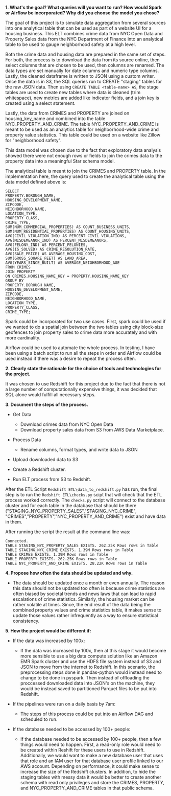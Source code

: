 **1. What's the goal? What queries will you want to run? How would Spark or Airflow be incorporated? Why did you choose the model you chose?**

The goal of this project is to simulate data aggregation from several sources into one analytical table that can be used as part of a website UI for a housing business. This ELT combines crime data from NYC Open Data and Property Sales data from the NYC Department of Finance into an analytical table to be used to gauge neighborhood safety at a high level.

Both the crime data and housing data are prepared in the same set of steps. For both, the process is to download the data from its source online, then select columns that are chosen to be used, then columns are renamed. The data types are set manually for date columns and numeric type columns. Lastly, the cleaned dataframe is written to JSON using a custom writer. Once the data is in S3, the SQL queries run to CREATE "staging" tables for the raw JSON data. Then using `CREATE TABLE <table-name> AS`, the stage tables are used to create new tables where data is cleaned (trim whitespace), new metrics are added like indicator fields, and a join key is created using a select statement.

Lastly, the data from CRIMES and PROPERTY are joined on housing_key_name and combined into the table NYC_PROPERTY_AND_CRIME. The table NYC_PROPERTY_AND_CRIME is meant to be used as an analytics table for neighborhood-wide crime and property value statistics. This table could be used on a website like Zillow for "neighborhood safety".

This data model was chosen due to the fact that exploratory data analysis showed there were not enough rows or fields to join the crimes data to the property data into a meaningful Star schema model. 

The analytical table is meant to join the CRIMES and PROPERTY table. In the implementation here, the query used to create the analytical table using the data model defined above is:
```
SELECT 
PROPERTY.BOROUGH_NAME,
HOUSING_DEVELOPMENT_NAME, 
ZIPCODE,
NEIGHBORHOOD_NAME,
LOCATION_TYPE,
PROPERTY_CLASS,
CRIME_TYPE,
SUM(NUM_COMMERCIAL_PROPERTIES) AS COUNT_BUSINESS_UNITS,
SUM(NUM_RESIDENTIAL_PROPERTIES) AS COUNT_HOUSING_UNITS,
AVG(CIVIL_VIOLATION_IND) AS PERCENT_CIVIL_VIOLATIONS,
AVG(MISDEMEANOR_IND) AS PERCENT_MISDEMEANORS,
AVG(FELONY_IND) AS PERCENT_FELONIES,
AVG(IS_SOLVED) AS CRIME_RESOLUTION_RATE,
AVG(SALE_PRICE) AS AVERAGE_HOUSING_COST,
SUM(GROSS_SQUARE_FEET) AS LAND_AREA,
AVG(YEARS_SINCE_BUILT) AS AVERAGE_NEIGHBORHOOD_AGE
FROM CRIMES
JOIN PROPERTY
ON CRIMES.HOUSING_NAME_KEY = PROPERTY.HOUSING_NAME_KEY
GROUP BY 
PROPERTY.BOROUGH_NAME,
HOUSING_DEVELOPMENT_NAME, 
ZIPCODE,
NEIGHBORHOOD_NAME,
LOCATION_TYPE,
PROPERTY_CLASS,
CRIME_TYPE;
```
Spark could be incorporated for two use cases. First, spark could be used if we wanted to do a spatial join between the two tables using city block-size geofences to join property sales to crime data more accurately and with more cardinality.

Airflow could be used to automate the whole process. In testing, I have been using a batch script to run all the steps in order and Airflow could be used instead if there was a desire to repeat the process often.

**2. Clearly state the rationale for the choice of tools and technologies for the project.**

It was chosen to use Redshift for this project due to the fact that there is not a large number of computationally expensive things, it was decided that SQL alone would fulfill all necessary steps. 

**3. Document the steps of the process.**

- Get Data
    - Download crimes data from NYC Open Data
    - Download property sales data from S3 from AWS Data Marketplace.

- Process Data
     - Rename columns, format types, and write data to JSON

- Upload downloaded data to S3

- Create a Redshift cluster.

- Run ELT process from S3 to Redshift.

After the ETL Script `Redshift ETL\data_to_redshift.py` has run, the final step is to run the `Redshift ETL\checks.py` scipt that will check that the ETL process worked correctly. The `checks.py` script will connect to the database cluster and for each table in the database that should be there ("STAGING_NYC_PROPERTY_SALES","STAGING_NYC_CRIME", "CRIMES","PROPERTY","NYC_PROPERTY_AND_CRIME") exist and have data in them.

After running the script the result at the command line was:

`Connected.`    
`TABLE STAGING_NYC_PROPERTY_SALES EXISTS. 262.25K Rows rows in Table`     
`TABLE STAGING_NYC_CRIME EXISTS. 1.39M Rows rows in Table`    
`TABLE CRIMES EXISTS. 1.39M Rows rows in Table`   
`TABLE PROPERTY EXISTS. 262.25K Rows rows in Table`   
`TABLE NYC_PROPERTY_AND_CRIME EXISTS. 28.22K Rows rows in Table`  

**4. Propose how often the data should be updated and why.**

- The data should be updated once a month or even annually. The reason this data should not be updated too often is because crime statistics are often biased by societal trends and news laws that can lead to rapid escalations of crime statistics. Similarly, the housing market can be rather volatile at times. Since, the end result of the data being the combined property values and crime statistics table, it makes sense to update those values rather infrequently as a way to ensure statistical consistency. 


**5. How the project would be different if:**
 - If the data was increased by 100x:
    - If the data was increased by 100x, then at this stage it would become more sensible to use a big data compute solution like an Amazon EMR Spark cluster and use the HDFS file system instead of S3 and JSON to move from the internet to Redshift. In this scenario, the preprocessing steps done in pandas-python would instead need to change to be done in pyspark. Then instead of offloading the proccessed downloaded data into JSON's on the machine, they would be instead saved to partitioned Parquet files to be put into Redshift. 

 - If the pipelines were run on a daily basis by 7am:
    - The steps of this process could be put into an Airflow DAG and scheduled to run.

 - If the database needed to be accessed by 100+ people:
    - If the database needed to be accessed by 100+ people, then a few things would need to happen. First, a read-only role would need to be created within Reshift for these users to use in Redshift. Additionally, we would want to make a new database user that uses that role and an IAM user for that database user profile linked to our AWS account. Depending on performance, it could make sense to increase the size of the Redshift clusters. In addition, to hide the staging tables with messy data it would be better to create another schema with read only privileges and store the CRIMES, PROPERTY, and NYC_PROPERTY_AND_CRIME tables in that public schema.
